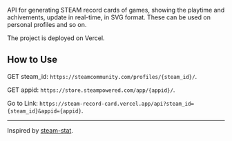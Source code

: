 API for generating STEAM record cards of games, showing the playtime and achivements, update in real-time, in SVG format. These can be used on personal profiles and so on.

The project is deployed on Vercel.

## How to Use

GET steam_id: `https://steamcommunity.com/profiles/{steam_id}/`.

GET appid: `https://store.steampowered.com/app/{appid}/`.

Go to Link: `https://steam-record-card.vercel.app/api?steam_id={steam_id}&appid={appid}`.

---
Inspired by [steam-stat](https://github.com/Ananto30/steam-stat).
